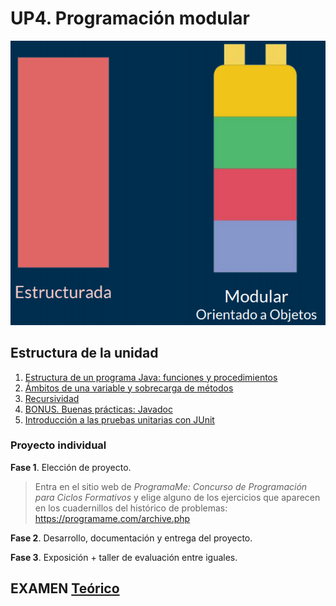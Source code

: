 # UP4. Programación modular
![modular](modular.png)

## Estructura de la unidad
1.  [Estructura de un programa Java: funciones y procedimientos](https://pbendom3.github.io/prog-1cfgs-daw/ups/UP4/4_1_metodos/index.html)
2.  [Ámbitos de una variable y sobrecarga de métodos](https://pbendom3.github.io/prog-1cfgs-daw/ups/UP4/4_2_ambitos_sobrecarga/index.html)
3.  [Recursividad]()
4.  [BONUS. Buenas prácticas: Javadoc]()
5.  [Introducción a las pruebas unitarias con JUnit]()

### Proyecto individual

**Fase 1**. Elección de proyecto.
> Entra en el sitio web de *ProgramaMe: Concurso de Programación para Ciclos Formativos* y elige alguno de los ejercicios que aparecen en los cuadernillos del histórico de problemas: https://programame.com/archive.php

**Fase 2**. Desarrollo, documentación y entrega del proyecto.

**Fase 3**. Exposición + taller de evaluación entre iguales.

## EXAMEN [Teórico](8_EXAMEN_TEÓRICO_UD4.pdf)
